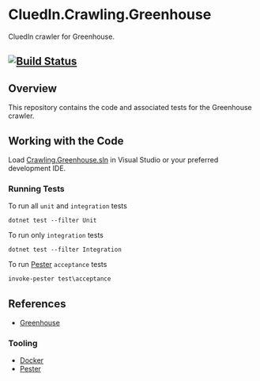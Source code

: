 # CluedIn.Crawling.Greenhouse

CluedIn crawler for Greenhouse.

[![Build Status](https://dev.azure.com/CluedIn-io/CluedIn%20Crawlers/_apis/build/status/CluedIn-io.CluedIn.Crawling.Greenhouse?branchName=master)](https://dev.azure.com/CluedIn-io/CluedIn%20Crawlers/_build/latest?definitionId=TODO&branchName=master)
------

## Overview

This repository contains the code and associated tests for the Greenhouse crawler.

## Working with the Code

Load [Crawling.Greenhouse.sln](.\Crawling.Greenhouse.sln) in Visual Studio or your preferred development IDE.

### Running Tests

<!-- A mocked environment is required to run `integration` and `acceptance` tests. The mocked environment can be built and run using the following [Docker](https://www.docker.com/) command:

```Shell
docker-compose up --build -d
``` -->

To run all `unit` and `integration` tests

```Shell
dotnet test --filter Unit
```

To run only `integration` tests

```Shell
dotnet test --filter Integration
```

To run [Pester](https://github.com/pester/Pester) `acceptance` tests

```PowerShell
invoke-pester test\acceptance
```

<!-- 
To review the [WireMock](http://wiremock.org/) HTTP proxy logs

```Shell
docker-compose logs wiremock
``` -->

## References

* [Greenhouse](TODO)

### Tooling

* [Docker](https://www.docker.com/)
* [Pester](https://github.com/pester/Pester)
<!-- * [WireMock](http://wiremock.org/) -->
